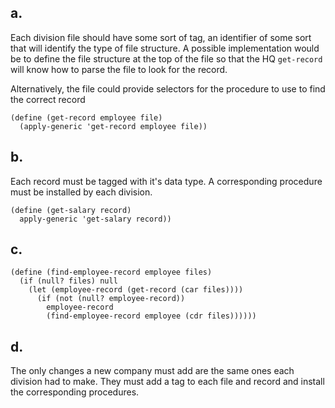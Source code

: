 ## a.

Each division file should have some sort of tag, an identifier of some sort that will identify the type of file structure. A possible implementation would be to define the file structure at the top of the file so that the HQ `get-record` will know how to parse the file to look for the record. 

Alternatively, the file could provide selectors for the procedure to use to find the correct record

```
(define (get-record employee file)
  (apply-generic 'get-record employee file))
```

## b. 

Each record must be tagged with it's data type. A corresponding procedure must be installed by each division.

```
(define (get-salary record)
  apply-generic 'get-salary record))
```

## c. 

```
(define (find-employee-record employee files)
  (if (null? files) null
    (let (employee-record (get-record (car files))))
      (if (not (null? employee-record))
        employee-record
        (find-employee-record employee (cdr files))))))
```

## d. 

The only changes a new company must add are the same ones each division had to make. They must add a tag to each file and record and install the corresponding procedures. 
